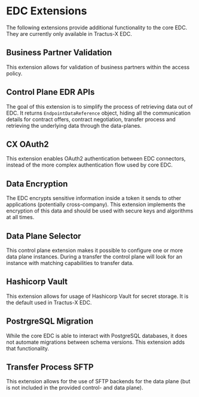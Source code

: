 # EDC Extensions

The following extensions provide additional functionality to the core EDC.
They are currently only available in Tractus-X EDC.

## Business Partner Validation

This extension allows for validation of business partners within the access policy.

## Control Plane EDR APIs

The goal of this extension is to simplify the process of retrieving data out of EDC.
It returns `EndpointDataReference` object, hiding all the communication details for contract offers,
contract negotiation, transfer process and retrieving the underlying data through the data-planes.

## CX OAuth2

This extension enables OAuth2 authentication between EDC connectors,
instead of the more complex authentication flow used by core EDC.

## Data Encryption

The EDC encrypts sensitive information inside a token it sends to other applications (potentially cross-company).
This extension implements the encryption of this data and should be used with secure keys and algorithms at all times.

## Data Plane Selector

This control plane extension makes it possible to configure one or more data plane instances.
During a transfer the control plane will look for an instance with matching capabilities to transfer data.

## Hashicorp Vault

This extension allows for usage of Hashicorp Vault for secret storage.
It is the default used in Tractus-X EDC.

## PostrgreSQL Migration

While the core EDC is able to interact with PostgreSQL databases,
it does not automate migrations between schema versions.
This extension adds that functionality.

## Transfer Process SFTP

This extension allows for the use of SFTP backends for the data plane (but is not included in the provided control- and data plane).
